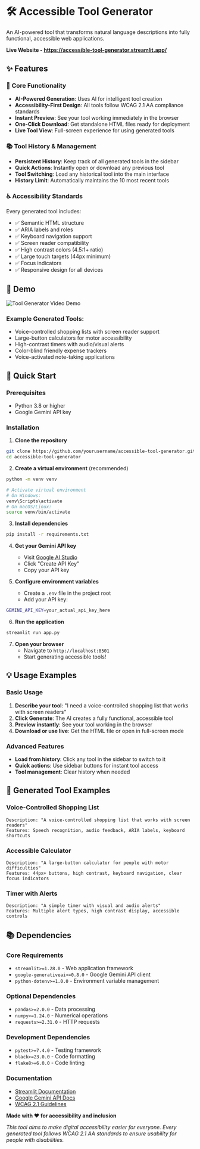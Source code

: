 # 🛠️ Accessible Tool Generator

An AI-powered tool that transforms natural language descriptions into fully functional, accessible web applications. 

**Live Website - https://accessible-tool-generator.streamlit.app/**

## ✨ Features

### 🚀 **Core Functionality**
- **AI-Powered Generation**: Uses AI for intelligent tool creation
- **Accessibility-First Design**: All tools follow WCAG 2.1 AA compliance standards
- **Instant Preview**: See your tool working immediately in the browser
- **One-Click Download**: Get standalone HTML files ready for deployment
- **Live Tool View**: Full-screen experience for using generated tools

### 📚 **Tool History & Management**
- **Persistent History**: Keep track of all generated tools in the sidebar
- **Quick Actions**: Instantly open or download any previous tool
- **Tool Switching**: Load any historical tool into the main interface
- **History Limit**: Automatically maintains the 10 most recent tools

### ♿ **Accessibility Standards**
Every generated tool includes:
- ✅ Semantic HTML structure
- ✅ ARIA labels and roles
- ✅ Keyboard navigation support
- ✅ Screen reader compatibility
- ✅ High contrast colors (4.5:1+ ratio)
- ✅ Large touch targets (44px minimum)
- ✅ Focus indicators
- ✅ Responsive design for all devices

## 🎯 Demo

![Tool Generator Video Demo](https://www.youtube.com/watch?v=1-9Oqxgyz8k)

### Example Generated Tools:
- Voice-controlled shopping lists with screen reader support
- Large-button calculators for motor accessibility
- High-contrast timers with audio/visual alerts
- Color-blind friendly expense trackers
- Voice-activated note-taking applications

## 🚀 Quick Start

### Prerequisites
- Python 3.8 or higher
- Google Gemini API key

### Installation

1. **Clone the repository**
```bash
git clone https://github.com/yourusername/accessible-tool-generator.git
cd accessible-tool-generator
```

2. **Create a virtual environment** (recommended)
```bash
python -m venv venv

# Activate virtual environment
# On Windows:
venv\Scripts\activate
# On macOS/Linux:
source venv/bin/activate
```

3. **Install dependencies**
```bash
pip install -r requirements.txt
```

4. **Get your Gemini API key**
   - Visit [Google AI Studio](https://makersuite.google.com/app/apikey)
   - Click "Create API Key"
   - Copy your API key

5. **Configure environment variables**
   - Create a `.env` file in the project root
   - Add your API key:
```bash
GEMINI_API_KEY=your_actual_api_key_here
```

6. **Run the application**
```bash
streamlit run app.py
```

7. **Open your browser**
   - Navigate to `http://localhost:8501`
   - Start generating accessible tools!

## 💡 Usage Examples

### Basic Usage
1. **Describe your tool**: "I need a voice-controlled shopping list that works with screen readers"
2. **Click Generate**: The AI creates a fully functional, accessible tool
3. **Preview instantly**: See your tool working in the browser
4. **Download or use live**: Get the HTML file or open in full-screen mode

### Advanced Features
- **Load from history**: Click any tool in the sidebar to switch to it
- **Quick actions**: Use sidebar buttons for instant tool access
- **Tool management**: Clear history when needed


## 🎯 Generated Tool Examples

### Voice-Controlled Shopping List
```
Description: "A voice-controlled shopping list that works with screen readers"
Features: Speech recognition, audio feedback, ARIA labels, keyboard shortcuts
```

### Accessible Calculator
```
Description: "A large-button calculator for people with motor difficulties"
Features: 44px+ buttons, high contrast, keyboard navigation, clear focus indicators
```

### Timer with Alerts
```
Description: "A simple timer with visual and audio alerts"
Features: Multiple alert types, high contrast display, accessible controls
```

## 📚 Dependencies

### Core Requirements
- `streamlit>=1.28.0` - Web application framework
- `google-generativeai>=0.8.0` - Google Gemini API client
- `python-dotenv>=1.0.0` - Environment variable management

### Optional Dependencies
- `pandas>=2.0.0` - Data processing
- `numpy>=1.24.0` - Numerical operations
- `requests>=2.31.0` - HTTP requests

### Development Dependencies
- `pytest>=7.4.0` - Testing framework
- `black>=23.0.0` - Code formatting
- `flake8>=6.0.0` - Code linting


### Documentation
- [Streamlit Documentation](https://docs.streamlit.io/)
- [Google Gemini API Docs](https://ai.google.dev/)
- [WCAG 2.1 Guidelines](https://www.w3.org/WAI/WCAG21/quickref/)



**Made with ❤️ for accessibility and inclusion**

*This tool aims to make digital accessibility easier for everyone. Every generated tool follows WCAG 2.1 AA standards to ensure usability for people with disabilities.*
